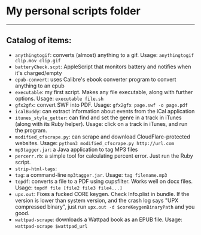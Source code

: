 # My personal scripts folder
---
## Catalog of items:
* `anythingtogif`: converts (almost) anything to a gif. Usage: `anythingtogif clip.mov clip.gif`
* `batteryCheck.scpt`: AppleScript that monitors battery and notifies when it's charged/empty
* `epub-convert`: uses Calibre's ebook converter program to convert anything to an epub
* `executable`: my first script. Makes any file executable, along with further options. Usage: `executable file.sh`
* `gfx2gfx`: convert SWF into PDF. Usage: `gfx2gfx page.swf -o page.pdf`
* `icalBuddy`: can extract information about events from the iCal application
* `itunes_style_getter`: can find and set the genre in a track in iTunes (along with its Ruby helper). Usage: click on a track in iTunes, and run the program.
* `modified_cfscrape.py`: can scrape and download CloudFlare-protected websites. Usage: `python3 modified_cfscrape.py http://url.com`
* `mp3tagger.jar`: a Java application to tag MP3 files
* `percerr.rb`: a simple tool for calculating percent error. Just run the Ruby script.
* `strip-html-tags`:
* `tag`: a command-line `mp3tagger.jar`. Usage: `tag filename.mp3`
* `topdf`: converts a file to a PDF using cupsfilter. Works well on docx files. Usage: `topdf file [file2 file3 file4...]`
* `upx.out`: Fixes a fucked CORE keygen. Check Info.plist in bundle. If the version is lower than system version, and the crash log says "UPX compressed binary", just run `upx.out -d $coreKeygenBinaryPath` and you good.
* `wattpad-scrape`: downloads a Wattpad book as an EPUB file. Usage: `wattpad-scrape $wattpad_url`
